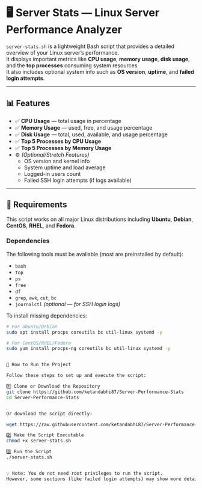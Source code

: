 # 🖥️ Server Stats — Linux Server Performance Analyzer

`server-stats.sh` is a lightweight Bash script that provides a detailed overview of your Linux server’s performance.  
It displays important metrics like **CPU usage**, **memory usage**, **disk usage**, and the **top processes** consuming system resources.  
It also includes optional system info such as **OS version**, **uptime**, and **failed login attempts**.

---

## 📊 Features

- ✅ **CPU Usage** — total usage in percentage  
- ✅ **Memory Usage** — used, free, and usage percentage  
- ✅ **Disk Usage** — total, used, available, and usage percentage  
- ✅ **Top 5 Processes by CPU Usage**  
- ✅ **Top 5 Processes by Memory Usage**  
- ⚙️ *(Optional/Stretch Features)*  
  - OS version and kernel info  
  - System uptime and load average  
  - Logged-in users count  
  - Failed SSH login attempts (if logs available)

---

## 🧰 Requirements

This script works on all major Linux distributions including **Ubuntu**, **Debian**, **CentOS**, **RHEL**, and **Fedora**.

### Dependencies

The following tools must be available (most are preinstalled by default):

- `bash`
- `top`
- `ps`
- `free`
- `df`
- `grep`, `awk`, `cut`, `bc`
- `journalctl` *(optional — for SSH login logs)*

To install missing dependencies:
```bash
# For Ubuntu/Debian
sudo apt install procps coreutils bc util-linux systemd -y

# For CentOS/RHEL/Fedora
sudo yum install procps-ng coreutils bc util-linux systemd -y


🚀 How to Run the Project

Follow these steps to set up and execute the script:

1️⃣ Clone or Download the Repository
git clone https://github.com/ketandabhi87/Server-Performance-Stats
cd Server-Performance-Stats


Or download the script directly:

wget https://raw.githubusercontent.com/ketandabhi87/Server-Performance-Stats/main/server-stats.sh

2️⃣ Make the Script Executable
chmod +x server-stats.sh

3️⃣ Run the Script
./server-stats.sh


💡 Note: You do not need root privileges to run the script.
However, some sections (like failed login attempts) may show more details when executed with sudo.
